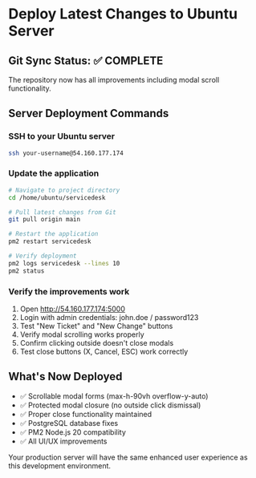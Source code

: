 # Deploy Latest Changes to Ubuntu Server

## Git Sync Status: ✅ COMPLETE
The repository now has all improvements including modal scroll functionality.

## Server Deployment Commands

### SSH to your Ubuntu server
```bash
ssh your-username@54.160.177.174
```

### Update the application
```bash
# Navigate to project directory
cd /home/ubuntu/servicedesk

# Pull latest changes from Git
git pull origin main

# Restart the application
pm2 restart servicedesk

# Verify deployment
pm2 logs servicedesk --lines 10
pm2 status
```

### Verify the improvements work
1. Open http://54.160.177.174:5000
2. Login with admin credentials: john.doe / password123
3. Test "New Ticket" and "New Change" buttons
4. Verify modal scrolling works properly
5. Confirm clicking outside doesn't close modals
6. Test close buttons (X, Cancel, ESC) work correctly

## What's Now Deployed
- ✅ Scrollable modal forms (max-h-90vh overflow-y-auto)
- ✅ Protected modal closure (no outside click dismissal)
- ✅ Proper close functionality maintained
- ✅ PostgreSQL database fixes
- ✅ PM2 Node.js 20 compatibility
- ✅ All UI/UX improvements

Your production server will have the same enhanced user experience as this development environment.